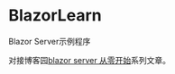 # BlazorLearn

Blazor Server示例程序

对接博客园[blazor server 从零开始](https://www.cnblogs.com/j4587698/category/2195150.html)系列文章。
